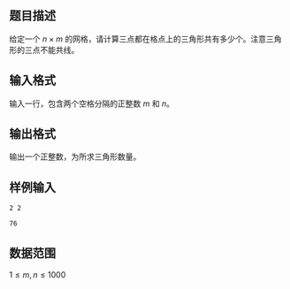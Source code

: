 ## 题目描述

给定一个 $n \times m$ 的网格，请计算三点都在格点上的三角形共有多少个。注意三角形的三点不能共线。

## 输入格式

输入一行，包含两个空格分隔的正整数 $m$ 和 $n$。

## 输出格式

输出一个正整数，为所求三角形数量。

## 样例输入

```input1
2 2
```
```output1
76
```

## 数据范围

$1 \le m,n \le 1000$

